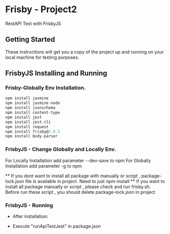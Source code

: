 # Frisby - Project2

RestAPI Test with FrisbyJS

## Getting Started

These instructions will get you a copy of the project up and running on your local machine for testing purposes. 

## FrisbyJS Installing and Running

### Frisby-Globally Env Installation.

```javascript 
npm install jasmine
npm install jasmine-node 
npm install jsonschema 
npm install content-type
npm install jest
npm install jest-cli
npm install request
npm install frisby@2.0.5 
npm install body-parser
```

### FrisbyJS - Change Globally and Locally Env. 
For Locally Installation add parameter --dev-save to npm
For Globally Installation add parameter -g to npm

** If you dont want to install all package with manually or script , package-lock.json file is available in project. Need to just npm-install
** If you want to install all package manually or script , please check and run frisby.sh. Before run these script , you should delete package-lock.json in project

### FrisbyJS - Running
* After installation:
- Execute "runApiTestJest" in package.json
